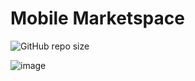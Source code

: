 # Mobile Marketspace
![GitHub repo size](https://img.shields.io/github/repo-size/iuricode/README-template?style=for-the-badge)

![image](https://github.com/BigLeoo/mobile-marketspace/assets/97001094/95597c72-2b62-4a6c-99a0-47005667958b)


